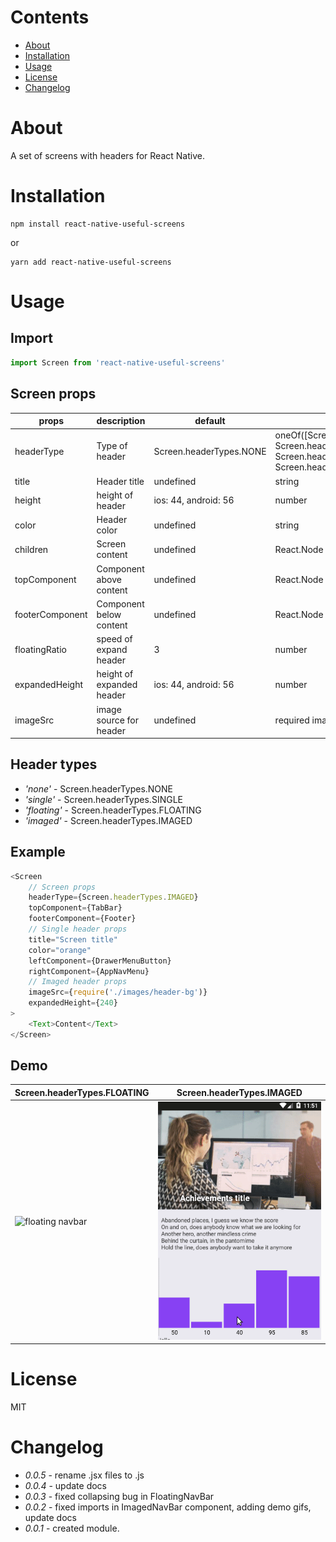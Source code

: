 # Contents
* [About](#about)
* [Installation](#installation)
* [Usage](#usage)
* [License](#license)
* [Changelog](#changelog)

# About
A set of screens with headers for React Native.

# Installation

```
npm install react-native-useful-screens
```
or 
```
yarn add react-native-useful-screens
```

# Usage

## Import
```javascript
import Screen from 'react-native-useful-screens'
```

## Screen props
| props           | description             | default                 | type |   headerType   |
|-----------------|-------------------------|-------------------------|------|----------------|
| headerType      | Type of header          | Screen.headerTypes.NONE | oneOf([Screen.headerTypes.NONE, Screen.headerTypes.SINGLE, Screen.headerTypes.FLOATING, Screen.headerTypes.IMAGED]) | all |
| title           | Header title            | undefined               | string  | all |
| height          | height of header        | ios: 44, android: 56    | number | all |
| color           | Header color            | undefined               | string   | all |
| children        | Screen content          | undefined               | React.Node | all |
| topComponent    | Component above content | undefined               | React.Node | all |
| footerComponent | Component below content | undefined               | React.Node | all |
| floatingRatio   | speed of expand header    | 3  | number | 'floating' |
| expandedHeight  | height of expanded header | ios: 44, android: 56  | number | 'imaged' |
| imageSrc        | image source for header   | undefined  | required image | 'imaged' |


## Header types
- *'none'* - Screen.headerTypes.NONE
- *'single'* - Screen.headerTypes.SINGLE
- *'floating'* - Screen.headerTypes.FLOATING
- *'imaged'* - Screen.headerTypes.IMAGED

## Example

```javascript
<Screen
	// Screen props
	headerType={Screen.headerTypes.IMAGED}
	topComponent={TabBar}
	footerComponent={Footer}
	// Single header props
	title="Screen title"
	color="orange"
	leftComponent={DrawerMenuButton}
	rightComponent={AppNavMenu}
	// Imaged header props
	imageSrc={require('./images/header-bg')}
	expandedHeight={240}
>
	<Text>Content</Text>
</Screen>
```

## Demo

| Screen.headerTypes.FLOATING | Screen.headerTypes.IMAGED |
| ------------- |:-------------:|
| ![floating navbar](/demo/floating.gif "headerType={Screen.headerTypes.FLOATING}") |  ![imaged navbar](/demo/imaged.gif "headerType={Screen.headerTypes.IMAGED}") |

# License

MIT

# Changelog

- *0.0.5* - rename .jsx files to .js
- *0.0.4* - update docs
- *0.0.3* - fixed collapsing bug in FloatingNavBar
- *0.0.2* - fixed imports in ImagedNavBar component, adding demo gifs, update docs
- *0.0.1* - created module.